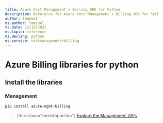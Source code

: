 ```yaml
---
title: Azure Cost Management + Billing SDK for Python
description: Reference for Azure Cost Management + Billing SDK for Python
author: lmazuel
ms.author: lmazuel
ms.data: 12/13/2022
ms.topic: reference
ms.devlang: python
ms.service: costmanagement+billing
---
```

# Azure Billing libraries for python

## Install the libraries


### Management

```bash
pip install azure-mgmt-billing
```
> [!div class="nextstepaction"]
> [Explore the Management APIs](/python/api/overview/azure/billing/management)